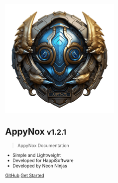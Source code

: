 <img src="_media/icon.png" alt="AppyNox Logo" width="350" height="350">

<h1>AppyNox <small>v1.2.1</small></h1>

> AppyNox Documentation

- Simple and Lightweight
- Developed for HappiSoftware
- Developed by Neon Ninjas

[GitHub](https://github.com/HappiSoftware/AppyNox)
[Get Started](#Introduction)
